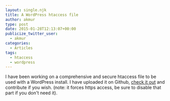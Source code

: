 ```yaml
---
layout: single.njk
title: A WordPress htaccess file
author: akmur
type: post
date: 2015-01-28T12:13:07+00:00
publicize_twitter_user:
  - akmur
categories:
  - Articles
tags:
  - htaccess
  - wordpress
---
```


I have been working on a comprehensive and secure htaccess file to be used with a WordPress install. I have uploaded it on Github, <a title="Htaccess for WordPress" href="https://github.com/alemur/htaccess-for-wordpress" target="_blank">check it out</a> and contribute if you wish. (note: it forces https access, be sure to disable that part if you don't need it).
